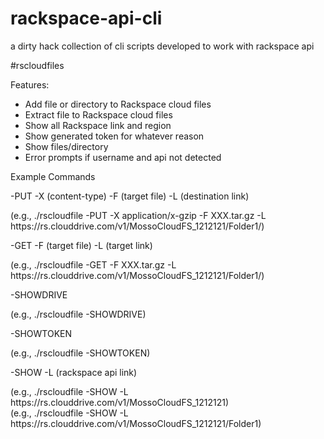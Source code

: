 # rackspace-api-cli
a dirty hack collection of cli scripts developed to work with rackspace api

#rscloudfiles

Features:
- Add file or directory to Rackspace cloud files
- Extract file to Rackspace cloud files
- Show all Rackspace link and region
- Show generated token for whatever reason
- Show files/directory
- Error prompts if username and api not detected
 
Example Commands

  -PUT  -X (content-type) -F (target file) -L (destination link)

  (e.g., ./rscloudfile -PUT -X application/x-gzip -F XXX.tar.gz  -L https:\/\/rs.clouddrive.com\/v1\/MossoCloudFS_1212121\/Folder1\/)

  -GET  -F (target file) -L (target link)

  (e.g., ./rscloudfile -GET -F XXX.tar.gz -L https:\/\/rs.clouddrive.com\/v1\/MossoCloudFS_1212121\/Folder1\/)

  -SHOWDRIVE

  (e.g., ./rscloudfile -SHOWDRIVE)

  -SHOWTOKEN

  (e.g., ./rscloudfile -SHOWTOKEN)

  -SHOW -L (rackspace api link)

  (e.g., ./rscloudfile -SHOW -L https:\/\/rs.clouddrive.com\/v1\/MossoCloudFS_1212121)  
  (e.g., ./rscloudfile -SHOW -L https:\/\/rs.clouddrive.com\/v1\/MossoCloudFS_1212121\/Folder1)
